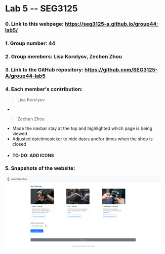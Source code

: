 # Lab 5 -- SEG3125

### 0. Link to this webpage: https://seg3125-a.github.io/group44-lab5/
### 1. Group number: 44
### 2. Group members: Lisa Korolyov, Zechen Zhou
### 3. Link to the GitHub repository: https://github.com/SEG3125-A/group44-lab5
### 4. Each member's contribution:

>Lisa Korolyov
* 

>Zechen Zhou
* Made the navbar stay at the top and highlighted which page is being viewed
* Adjusted datetimepicker to hide dates and/or times when the shop is closed
* #### TO-DO: ADD ICONS

### 5. Snapshots of the website: 
  ![](/Docs/Images/snapshot1.png)
